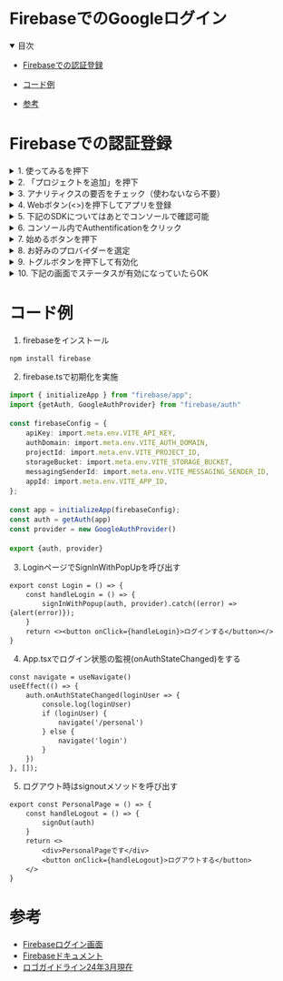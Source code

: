 # FirebaseでのGoogleログイン

<details open="open">
<summary>目次</summary>



- [Firebaseでの認証登録](#Firebaseでの認証登録)
- [コード例](#コード例)


- [参考](#参考)

</details>

# Firebaseでの認証登録

<details>
<summary> 1. 使ってみるを押下</summary>

![開始ページ](./assets/images/firebase-console1.png)

</details>

<details>
<summary> 2. 「プロジェクトを追加」を押下</summary>

![プロジェクトを追加](./assets/images/firebase-console2.png)

</details>

<details>
<summary> 3. アナリティクスの要否をチェック（使わないなら不要）</summary>

![アナリティクスの要否](./assets/images/firebase-console3.png)

</details>

<details>
<summary> 4. Webボタン(<>)を押下してアプリを登録</summary>

![Webボタンを押下](./assets/images/firebase-console4.png)

</details>

<details>
<summary> 5. 下記のSDKについてはあとでコンソールで確認可能</summary>

![SDK](./assets/images/firebase-console5.png)

</details>

<details>
<summary> 6. コンソール内でAuthentificationをクリック</summary>

![Authentification](./assets/images/firebase-console6.png)

</details>

<details>
<summary> 7. 始めるボタンを押下</summary>

![Authentification-start](./assets/images/firebase-console7.png)

</details>

<details>
<summary> 8. お好みのプロバイダーを選定</summary>

![プロバイダー選定](./assets/images/firebase-console8.png)

</details>

<details>
<summary> 9. トグルボタンを押下して有効化</summary>

![Toggle](./assets/images/firebase-console9.png)

</details>

<details>
<summary> 10. 下記の画面でステータスが有効になっていたらOK</summary>

![confirm](./assets/images/firebase-console10.png)

</details>


# コード例

1. firebaseをインストール
```zh
npm install firebase 
```

2. firebase.tsで初期化を実施

```ts
import { initializeApp } from "firebase/app";
import {getAuth, GoogleAuthProvider} from "firebase/auth"

const firebaseConfig = {
    apiKey: import.meta.env.VITE_API_KEY,
    authDomain: import.meta.env.VITE_AUTH_DOMAIN,
    projectId: import.meta.env.VITE_PROJECT_ID,
    storageBucket: import.meta.env.VITE_STORAGE_BUCKET,
    messagingSenderId: import.meta.env.VITE_MESSAGING_SENDER_ID,
    appId: import.meta.env.VITE_APP_ID,
};

const app = initializeApp(firebaseConfig);
const auth = getAuth(app)
const provider = new GoogleAuthProvider()

export {auth, provider}
```

3. LoginページでSignInWithPopUpを呼び出す

```tsx
export const Login = () => {
    const handleLogin = () => {
        signInWithPopup(auth, provider).catch((error) => {alert(error)});
    }
    return <><button onClick={handleLogin}>ログインする</button></>
}
```

4. App.tsxでログイン状態の監視(onAuthStateChanged)をする

```tsx
const navigate = useNavigate()
useEffect(() => {
    auth.onAuthStateChanged(loginUser => {
        console.log(loginUser)
        if (loginUser) {
            navigate('/personal')
        } else {
            navigate('login')
        }
    })
}, []);

```

5. ログアウト時はsignoutメソッドを呼び出す

```tsx
export const PersonalPage = () => {
    const handleLogout = () => {
        signOut(auth)
    }
    return <>
        <div>PersonalPageです</div>
        <button onClick={handleLogout}>ログアウトする</button>
    </>
}
```

# 参考
- [Firebaseログイン画面](https://firebase.google.com/?hl=ja)
- [Firebaseドキュメント](https://firebase.google.com/docs/auth?hl=ja)
- [ロゴガイドライン24年3月現在](https://developers.google.com/identity/branding-guidelines?fbclid=IwAR0oyedruG1mHbETsSGIh-w1cIUU7ya4y2BTXVvR1fezUuR6nAHz_H3yL2s&hl=ja)

